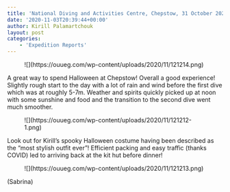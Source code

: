 ```yaml
---
title: 'National Diving and Activities Centre, Chepstow, 31 October 2020'
date: '2020-11-03T20:39:44+00:00'
author: Kirill Palamartchouk
layout: post
categories:
    - 'Expedition Reports'
---
```


<figure class="wp-block-image size-large">![](https://ouueg.com/wp-content/uploads/2020/11/121214.png)</figure>A great way to spend Halloween at Chepstow! Overall a good experience! Slightly rough start to the day with a lot of rain and wind before the first dive which was at roughly 5-7m. Weather and spirits quickly picked up at noon with some sunshine and food and the transition to the second dive went much smoother.

<figure class="wp-block-image size-large">![](https://ouueg.com/wp-content/uploads/2020/11/121212-1.png)</figure>Look out for Kirill’s spooky Halloween costume having been described as the “most stylish outfit ever”! Efficient packing and easy traffic (thanks COVID) led to arriving back at the kit hut before dinner!

<figure class="wp-block-image size-large">![](https://ouueg.com/wp-content/uploads/2020/11/121213.png)</figure>(Sabrina)

